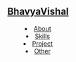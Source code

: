  <html>
 <head>
 </head>
 <body>
 <header>
  <h2><a  href="https://bhavyavishal.github.io" >BhavyaVishal</a></h2>
      <nav>
        <li><a href="https://bhavyavishal.github.io/#about">About</a></li>
        <li><a href="https://bhavyavishal.github.io/#skills">Skills</a></li>
        <li><a href="https://bhavyavishal.github.io/#projects">Project</a></li>
        <li><a href="https://bhavyavishal.github.io/#other">Other</a></li>
      </nav>
    </header>
    </body>
    </html>
